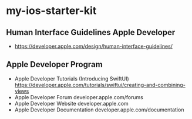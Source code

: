 # my-ios-starter-kit

## Human Interface Guidelines Apple Developer
- https://developer.apple.com/design/human-interface-guidelines/

## Apple Developer Program
- Apple Developer Tutorials (Introducing SwiftUI)
https://developer.apple.com/tutorials/swiftui/creating-and-combining-views
- Apple Developer Forum
developer.apple.com/forums
- Apple Developer Website
developer.apple.com
- Apple Developer Documentation
developer.apple.com/documentation
